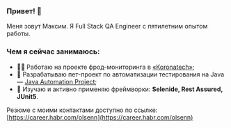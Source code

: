 ### Привет! 👋

Меня зовут Максим. Я Full Stack QA Engineer с пятилетним опытом работы. 

### Чем я сейчас занимаюсь:
- 👨‍💻 Работаю на проекте фрод-мониторинга в [«Koronatech»](https://koronatech.ru);
- 🔭 Разрабатываю пет-проект по автоматизации тестирования на Java — [Java Automation Project](https://github.com/olsenfromhell/Java-Automation-Project);
- 🌱 Изучаю и активно применяю фреймворки: **Selenide, Rest Assured, JUnit5**.

Резюме с моими контактами доступно по ссылке: [https://career.habr.com/olsenn](https://career.habr.com/olsenn)
